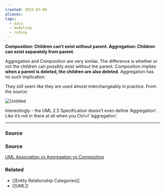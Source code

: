 ```yaml
---
created: 2023-07-08
aliases: 
tags:
  - data
  - modeling
  - coding
---
```

**Composition: Children can’t exist without parent. Aggregation: Children can exist separately from parent.**

Aggregation and Composition are very similar. The difference is whether or not the children can possibly exist without the parent. Composition implies ****************************************************************************************when a parent is deleted, the children are also deleted****************************************************************************************. Aggregation has no such implication. 

They still seem like they are used almost interchangeably in practice. From the source:

![Untitled](Untitled%2037.png)

Interestingly - the UML 2.5 Specification doesn’t even define ‘Aggregation’. Like it’s not in there at all when you Ctrl+f ‘aggregation’.

---

### Source

### Source

[UML Association vs Aggregation vs Composition](https://www.visual-paradigm.com/guide/uml-unified-modeling-language/uml-aggregation-vs-composition/)

### Related
- [[Entity Relationship Categories]] 
- [[UML]]
